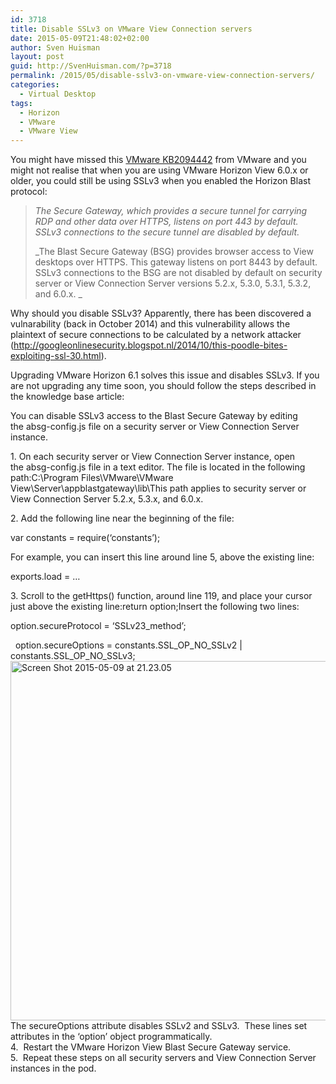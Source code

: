 ```yaml
---
id: 3718
title: Disable SSLv3 on VMware View Connection servers
date: 2015-05-09T21:48:02+02:00
author: Sven Huisman
layout: post
guid: http://SvenHuisman.com/?p=3718
permalink: /2015/05/disable-sslv3-on-vmware-view-connection-servers/
categories:
  - Virtual Desktop
tags:
  - Horizon
  - VMware
  - VMware View
---
```

You might have missed this <a href="http://kb.vmware.com/selfservice/microsites/search.do?language=en_US&cmd=displayKC&externalId=2094442&src=vmw_so_vex_shuis_302" target="_blank">VMware KB2094442</a> from VMware and you might not realise that when you are using VMware Horizon View 6.0.x or older, you could still be using SSLv3 when you enabled the Horizon Blast protocol:

> _The Secure Gateway, which provides a secure tunnel for carrying RDP and other data over HTTPS, listens on port 443 by default. SSLv3 connections to the secure tunnel are disabled by default._
> 
> _The Blast Secure Gateway (BSG) provides browser access to View desktops over HTTPS. This gateway listens on port 8443 by default. SSLv3 connections to the BSG are not disabled by default on security server or View Connection Server versions 5.2.x, 5.3.0, 5.3.1, 5.3.2, and 6.0.x. _

Why should you disable SSLv3? Apparently, there has been discovered a vulnarability (back in October 2014) and this vulnerability allows the plaintext of secure connections to be calculated by a network attacker (http://googleonlinesecurity.blogspot.nl/2014/10/this-poodle-bites-exploiting-ssl-30.html).

Upgrading VMware Horizon 6.1 solves this issue and disables SSLv3. If you are not upgrading any time soon, you should follow the steps described in the knowledge base article:

You can disable SSLv3 access to the Blast Secure Gateway by editing the absg-config.js file on a security server or View Connection Server instance.

<div>
  1. On each security server or View Connection Server instance, open the absg-config.js file in a text editor. The file is located in the following path:C:\Program Files\VMware\VMware View\Server\appblastgateway\lib\This path applies to security server or View Connection Server 5.2.x, 5.3.x, and 6.0.x.</p> 
  
  <p>
    2. Add the following line near the beginning of the file:
  </p>
  
  <p>
    var constants = require(&#8216;constants&#8217;);
  </p>
  
  <p>
    For example, you can insert this line around line 5, above the existing line:
  </p>
  
  <p>
    exports.load = &#8230;
  </p>
</div>

<div>
  3. Scroll to the getHttps() function, around line 119, and place your cursor just above the existing line:return option;Insert the following two lines:</p> 
  
  <p>
    option.secureProtocol = &#8216;SSLv23_method&#8217;;
  </p>
</div>

<div>
    option.secureOptions = constants.SSL_OP_NO_SSLv2 | constants.SSL_OP_NO_SSLv3;<br /> <img class="aligncenter  wp-image-3719" src="https://svenhuisman.com/wp-content/uploads/2015/05/Screen-Shot-2015-05-09-at-21.23.05.png" alt="Screen Shot 2015-05-09 at 21.23.05" width="783" height="575" srcset="https://svenhuisman.com/wp-content/uploads/2015/05/Screen-Shot-2015-05-09-at-21.23.05.png 1526w, https://svenhuisman.com/wp-content/uploads/2015/05/Screen-Shot-2015-05-09-at-21.23.05-350x257.png 350w, https://svenhuisman.com/wp-content/uploads/2015/05/Screen-Shot-2015-05-09-at-21.23.05-1024x752.png 1024w, https://svenhuisman.com/wp-content/uploads/2015/05/Screen-Shot-2015-05-09-at-21.23.05-650x477.png 650w" sizes="(max-width: 783px) 100vw, 783px" /><br /> The secureOptions attribute disables SSLv2 and SSLv3.  These lines set attributes in the &#8216;option&#8217; object programmatically.
</div>

<div>
</div>

<div>
  4.  Restart the VMware Horizon View Blast Secure Gateway service.
</div>

<div>
</div>

<div>
  5.  Repeat these steps on all security servers and View Connection Server instances in the pod.
</div>

<div>
</div>